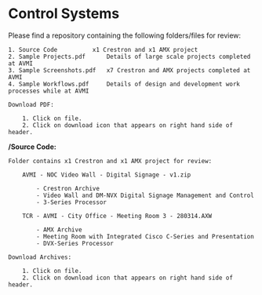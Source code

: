 <h1>Control Systems</h1>

Please find a repository containing the following folders/files for review:

	1. Source Code			x1 Crestron and x1 AMX project
	2. Sample Projects.pdf		Details of large scale projects completed at AVMI 
	3. Sample Screenshots.pdf	x7 Crestron and AMX projects completed at AVMI
	4. Sample Workflows.pdf		Details of design and development work processes while at AVMI

	Download PDF:

		1. Click on file.
		2. Click on download icon that appears on right hand side of header.

**/Source Code:**

	Folder contains x1 Crestron and x1 AMX project for review:

		AVMI - NOC Video Wall - Digital Signage - v1.zip

			- Crestron Archive
			- Video Wall and DM-NVX Digital Signage Management and Control
			- 3-Series Processor

		TCR - AVMI - City Office - Meeting Room 3 - 280314.AXW

			- AMX Archive
			- Meeting Room with Integrated Cisco C-Series and Presentation
			- DVX-Series Processor

	Download Archives:

		1. Click on file.
		2. Click on download icon that appears on right hand side of header.